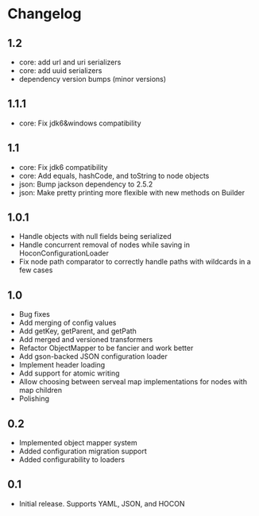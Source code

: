 Changelog
========

1.2
---
- core: add url and uri serializers
- core: add uuid serializers
- dependency version bumps (minor versions)


1.1.1
----
- core: Fix jdk6&windows compatibility

1.1
---
- core: Fix jdk6 compatibility
- core: Add equals, hashCode, and toString to node objects
- json: Bump jackson dependency to 2.5.2
- json: Make pretty printing more flexible with new methods on Builder

1.0.1
-----
- Handle objects with null fields being serialized
- Handle concurrent removal of nodes while saving in HoconConfigurationLoader
- Fix node path comparator to correctly handle paths with wildcards in a few cases

1.0
---
- Bug fixes
- Add merging of config values
- Add getKey, getParent, and getPath
- Add merged and versioned transformers
- Refactor ObjectMapper to be fancier and work better
- Add gson-backed JSON configuration loader
- Implement header loading
- Add support for atomic writing
- Allow choosing between serveal map implementations for nodes with map children
- Polishing

0.2
---
- Implemented object mapper system
- Added configuration migration support
- Added configurability to loaders

0.1
---
- Initial release. Supports YAML, JSON, and HOCON
